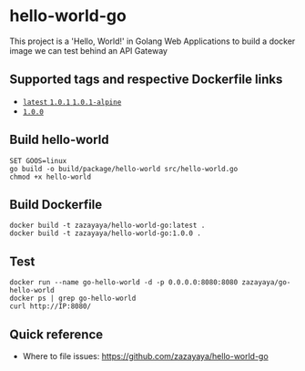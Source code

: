 # hello-world-go
This project is a 'Hello, World!' in Golang Web Applications to build a docker image we can test behind an API Gateway

## Supported tags and respective Dockerfile links
- [`latest` `1.0.1` `1.0.1-alpine`](https://github.com/zazayaya/hello-world-go)
- [`1.0.0`](https://github.com/zazayaya/hello-world-go)

## Build hello-world
```shell
SET GOOS=linux
go build -o build/package/hello-world src/hello-world.go
chmod +x hello-world
```

## Build Dockerfile
```shell
docker build -t zazayaya/hello-world-go:latest .
docker build -t zazayaya/hello-world-go:1.0.0 .
```

## Test
```shell
docker run --name go-hello-world -d -p 0.0.0.0:8080:8080 zazayaya/go-hello-world
docker ps | grep go-hello-world
curl http://IP:8080/
```

## Quick reference
- Where to file issues: https://github.com/zazayaya/hello-world-go